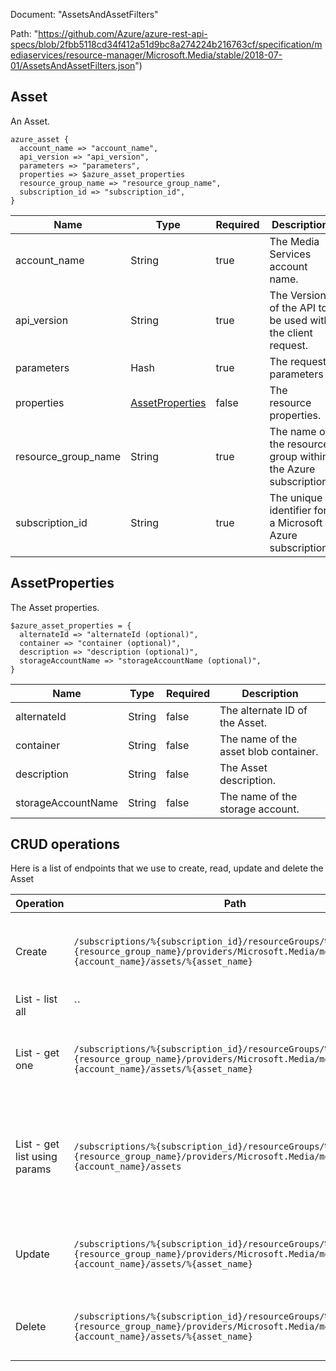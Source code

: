 Document: "AssetsAndAssetFilters"


Path: "https://github.com/Azure/azure-rest-api-specs/blob/2fbb5118cd34f412a51d9bc8a274224b216763cf/specification/mediaservices/resource-manager/Microsoft.Media/stable/2018-07-01/AssetsAndAssetFilters.json")

## Asset

An Asset.

```puppet
azure_asset {
  account_name => "account_name",
  api_version => "api_version",
  parameters => "parameters",
  properties => $azure_asset_properties
  resource_group_name => "resource_group_name",
  subscription_id => "subscription_id",
}
```

| Name        | Type           | Required       | Description       |
| ------------- | ------------- | ------------- | ------------- |
|account_name | String | true | The Media Services account name. |
|api_version | String | true | The Version of the API to be used with the client request. |
|parameters | Hash | true | The request parameters |
|properties | [AssetProperties](#assetproperties) | false | The resource properties. |
|resource_group_name | String | true | The name of the resource group within the Azure subscription. |
|subscription_id | String | true | The unique identifier for a Microsoft Azure subscription. |
        
## AssetProperties

The Asset properties.

```puppet
$azure_asset_properties = {
  alternateId => "alternateId (optional)",
  container => "container (optional)",
  description => "description (optional)",
  storageAccountName => "storageAccountName (optional)",
}
```

| Name        | Type           | Required       | Description       |
| ------------- | ------------- | ------------- | ------------- |
|alternateId | String | false | The alternate ID of the Asset. |
|container | String | false | The name of the asset blob container. |
|description | String | false | The Asset description. |
|storageAccountName | String | false | The name of the storage account. |



## CRUD operations

Here is a list of endpoints that we use to create, read, update and delete the Asset

| Operation | Path | Verb | Description | OperationID |
| ------------- | ------------- | ------------- | ------------- | ------------- |
|Create|`/subscriptions/%{subscription_id}/resourceGroups/%{resource_group_name}/providers/Microsoft.Media/mediaServices/%{account_name}/assets/%{asset_name}`|Put|Creates or updates an Asset in the Media Services account|Assets_CreateOrUpdate|
|List - list all|``||||
|List - get one|`/subscriptions/%{subscription_id}/resourceGroups/%{resource_group_name}/providers/Microsoft.Media/mediaServices/%{account_name}/assets/%{asset_name}`|Get|Get the details of an Asset in the Media Services account|Assets_Get|
|List - get list using params|`/subscriptions/%{subscription_id}/resourceGroups/%{resource_group_name}/providers/Microsoft.Media/mediaServices/%{account_name}/assets`|Get|List Assets in the Media Services account with optional filtering and ordering|Assets_List|
|Update|`/subscriptions/%{subscription_id}/resourceGroups/%{resource_group_name}/providers/Microsoft.Media/mediaServices/%{account_name}/assets/%{asset_name}`|Put|Creates or updates an Asset in the Media Services account|Assets_CreateOrUpdate|
|Delete|`/subscriptions/%{subscription_id}/resourceGroups/%{resource_group_name}/providers/Microsoft.Media/mediaServices/%{account_name}/assets/%{asset_name}`|Delete|Deletes an Asset in the Media Services account|Assets_Delete|

